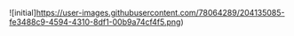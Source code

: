 ![initial]https://user-images.githubusercontent.com/78064289/204135085-fe3488c9-4594-4310-8df1-00b9a74cf4f5.png)
